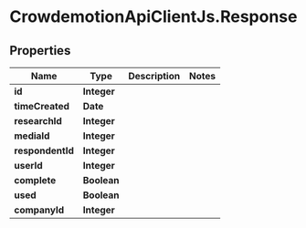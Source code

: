 # CrowdemotionApiClientJs.Response

## Properties
Name | Type | Description | Notes
------------ | ------------- | ------------- | -------------
**id** | **Integer** |  | 
**timeCreated** | **Date** |  | 
**researchId** | **Integer** |  | 
**mediaId** | **Integer** |  | 
**respondentId** | **Integer** |  | 
**userId** | **Integer** |  | 
**complete** | **Boolean** |  | 
**used** | **Boolean** |  | 
**companyId** | **Integer** |  | 


